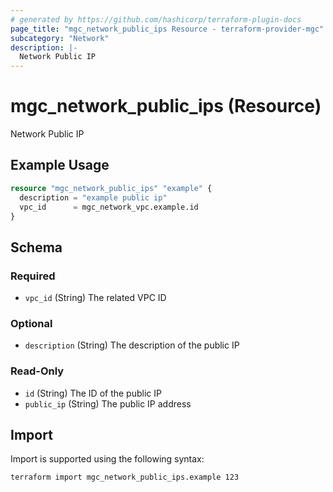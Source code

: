 ```yaml
---
# generated by https://github.com/hashicorp/terraform-plugin-docs
page_title: "mgc_network_public_ips Resource - terraform-provider-mgc"
subcategory: "Network"
description: |-
  Network Public IP
---
```


# mgc_network_public_ips (Resource)

Network Public IP

## Example Usage

```terraform
resource "mgc_network_public_ips" "example" {
  description = "example public ip"
  vpc_id      = mgc_network_vpc.example.id
}
```

<!-- schema generated by tfplugindocs -->
## Schema

### Required

- `vpc_id` (String) The related VPC ID

### Optional

- `description` (String) The description of the public IP

### Read-Only

- `id` (String) The ID of the public IP
- `public_ip` (String) The public IP address

## Import

Import is supported using the following syntax:

```shell
terraform import mgc_network_public_ips.example 123
```
